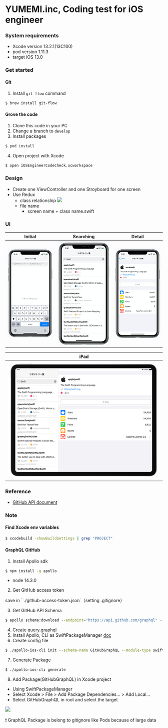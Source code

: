 # YUMEMI.inc, Coding test for iOS engineer

### System requirements

- Xcode version 13.2.1(13C100)
- pod version 1.11.3
- target iOS 13.0

### Get started

#### Git

1. Install `git flow`  command

```bash
$ brew install git-flow
```

#### Grove the code
1. Clone this code in your PC
2. Change a branch to `develop`
3. Install packages

```ruby
$ pod install
```

4. Open project with Xcode

```bash
$ open iOSEngineerCodeCheck.xcworkspace
```

### Design

- Create one ViewController and one Stroyboard for one screen
- Use Redux
  - class relationship
    <img width=800 src="https://user-images.githubusercontent.com/33107697/202435526-17aee328-f5d5-4124-b886-a5066a1fc7ad.png">
  - file name
    - screen name + class name.swift

### UI

|Initial|Searching|Detail|
| :----------------------------------------: | :----------------------------------------: | :----------------------------------------: |
|![Initial](README_Images/search_screen.png)|![Searching](README_Images/search_result_screen.png)|![Detail](README_Images/search_result_detail_screen.png)|

|                  iPad                  |
| :------------------------------------: |
| ![iPad](README_Images/iPad_screen.png) |

### Reference

- [GitHub API document](https://docs.github.com/ja/rest/reference/search#search-repositories)

### Note

#### Find Xcode env variables

```bash
$ xcodebuild -showBuildSettings | grep "PROJECT"
```

#### GraphQL GitHub

1. Install Apollo sdk

```bash
$ npm install -g apollo
```

* node 14.3.0

2. Get GitHub access token

save in ``./github-access-token.json`（setting .gitignore）

3. Get GitHub API Schema

```bash
$ apollo schema:download --endpoint="https://api.github.com/graphql" --header "Authorization: Bearer {ACCESS_TOKEN}"
```

4. Create query.graphql
5. Install Apollo, CLI as SwiftPackageManager [doc](https://www.apollographql.com/docs/ios/get-started#4-setup-and-run-code-generation)
6. Create config file

```bash
$ ./apollo-ios-cli init --schema-name GitHubGraphQL --module-type swiftPackageManager
```

7. Generate Package

```bash
$ ./apollo-ios-cli generate
```
8. Add Package(GitHubGraphQL) in Xcode project

- Using SwiftPackageManager
- Select Xcode > File > Add Package Dependencies... > Add Local...
- Select GitHubGraphQL in root and select the target

<img width="500" src="https://github.com/shusuke0812/ios-engineer-codecheck/assets/33107697/dff74c8f-4b01-423d-92c0-78a4fd374e73">

<br />

❗️ GraphQL Package is belong to gitignore like Pods because of large data
